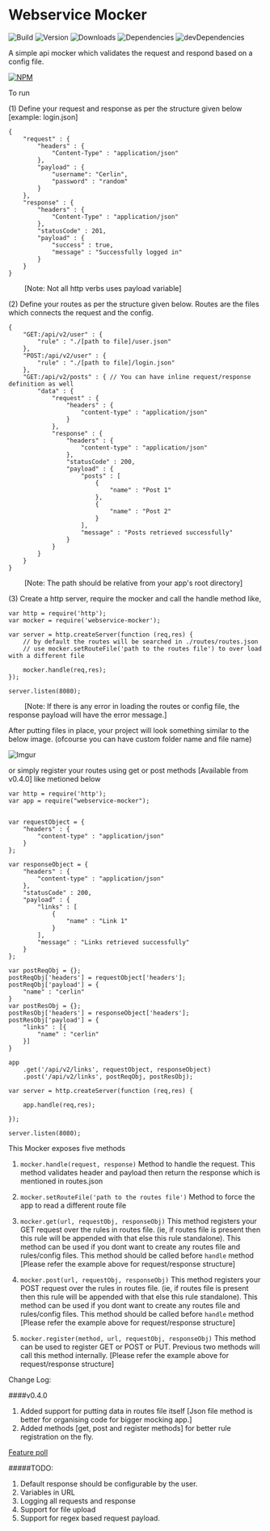 Webservice Mocker
======

![Build](https://api.travis-ci.org/talk2cerlin/webservice-mocker.svg)
![Version](https://img.shields.io/npm/v/webservice-mocker.svg)
![Downloads](https://img.shields.io/npm/dm/webservice-mocker.svg)
![Dependencies](https://david-dm.org/talk2cerlin/webservice-mocker.svg)
![devDependencies](https://david-dm.org/talk2cerlin/webservice-mocker/dev-status.svg)

A simple api mocker which validates the request and respond based on a config file.

[![NPM](https://nodei.co/npm/webservice-mocker.png?mini=true)](https://nodei.co/npm/webservice-mocker/)

To run

(1) Define your request and response as per the structure given below [example: login.json]

    {
        "request" : {
            "headers" : {
                "Content-Type" : "application/json"
            },
            "payload" : {
                "username": "Cerlin",
                "password" : "random"
            }
        },
        "response" : {
            "headers" : {
                "Content-Type" : "application/json"
            },
            "statusCode" : 201,
            "payload" : {
                "success" : true,
                "message" : "Successfully logged in"
            }
        }
    }

&nbsp;&nbsp;&nbsp;&nbsp;&nbsp;&nbsp;&nbsp;&nbsp;[Note: Not all http verbs uses payload variable]

(2) Define your routes as per the structure given below. Routes are the files which connects the request and the config. 

    {
        "GET:/api/v2/user" : {
            "rule" : "./[path to file]/user.json"
        },
        "POST:/api/v2/user" : {
            "rule" : "./[path to file]/login.json"
        },
        "GET:/api/v2/posts" : { // You can have inline request/response definition as well
            "data" : {
                "request" : {
                    "headers" : {
                        "content-type" : "application/json"
                    }
                },
                "response" : {
                    "headers" : {
                        "content-type" : "application/json"
                    },
                    "statusCode" : 200,
                    "payload" : {
                        "posts" : [
                            {
                                "name" : "Post 1"
                            },
                            {
                                "name" : "Post 2"
                            }
                        ],
                        "message" : "Posts retrieved successfully"
                    }
                }
            }
        }
    }

&nbsp;&nbsp;&nbsp;&nbsp;&nbsp;&nbsp;&nbsp;&nbsp;[Note: The path should be relative from your app's root directory]

(3) Create a http server, require the mocker and call the handle method like,

    var http = require('http');
    var mocker = require('webservice-mocker');

    var server = http.createServer(function (req,res) {
        // by default the routes will be searched in ./routes/routes.json
        // use mocker.setRouteFile('path to the routes file') to over load with a different file

        mocker.handle(req,res);
    });

    server.listen(8080);

&nbsp;&nbsp;&nbsp;&nbsp;&nbsp;&nbsp;&nbsp;&nbsp;[Note: If there is any error in loading the routes or config file, the response payload will have the error message.]

After putting files in place, your project will look something similar to the below image. (ofcourse you can have custom folder name and file name)

![Imgur](http://i.imgur.com/2zFw3WO.png)

or simply register your routes using get or post methods [Available from v0.4.0] like metioned below

    var http = require('http');
    var app = require("webservice-mocker");


    var requestObject = {
        "headers" : {
            "content-type" : "application/json"
        }
    };

    var responseObject = {
        "headers" : {
            "content-type" : "application/json"
        },
        "statusCode" : 200,
        "payload" : {
            "links" : [
                {
                    "name" : "Link 1"
                }
            ],
            "message" : "Links retrieved successfully"
        }
    };

    var postReqObj = {};
    postReqObj['headers'] = requestObject['headers'];
    postReqObj['payload'] = {
        "name" : "cerlin"
    }
    var postResObj = {};
    postResObj['headers'] = responseObject['headers'];
    postResObj['payload'] = {
        "links" : [{
            "name" : "cerlin"
        }]
    }

    app
        .get('/api/v2/links', requestObject, responseObject)
        .post('/api/v2/links', postReqObj, postResObj);

    var server = http.createServer(function (req,res) {

        app.handle(req,res);

    });

    server.listen(8080);


This Mocker exposes five methods

1. `mocker.handle(request, response)`
    Method to handle the request. This method validates header and payload then return the response which is mentioned in routes.json

2. `mocker.setRouteFile('path to the routes file')`
    Method to force the app to read a different route file

3. `mocker.get(url, requestObj, responseObj)`
    This method registers your GET request over the rules in routes file. (ie, if routes file is present then this rule will be appended with that else this rule standalone). This method can be used if you dont want to create any routes file and rules/config files. This method should be called before `handle` method
    [Please refer the example above for request/response structure]

4. `mocker.post(url, requestObj, responseObj)`
    This method registers your POST request over the rules in routes file. (ie, if routes file is present then this rule will be appended with that else this rule standalone). This method can be used if you dont want to create any routes file and rules/config files. This method should be called before `handle` method
    [Please refer the example above for request/response structure]

5. `mocker.register(method, url, requestObj, responseObj)`
    This method can be used to register GET or POST or PUT. Previous two methods will call this method internally. 
    [Please refer the example above for request/response structure]

Change Log:

####v0.4.0
1. Added support for putting data in routes file itself [Json file method is better for organising code for bigger mocking app.]
2. Added methods [get, post and register methods] for better rule registration on the fly.


[Feature poll](http://www.easypolls.net/poll.html?p=56e10972e4b07a2c07c17ed1)

#####TODO:

1. Default response should be configurable by the user.
2. Variables in URL
3. Logging all requests and response
4. Support for file upload 
5. Support for regex based request payload.
